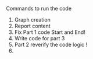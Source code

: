 Commands to run the code 

1. Graph creation 
2. Report content 
3. Fix Part 1 code 
    Start and End! 
4. Write code for part 3 
5. Part 2 reverify the code logic ! 
6. 
